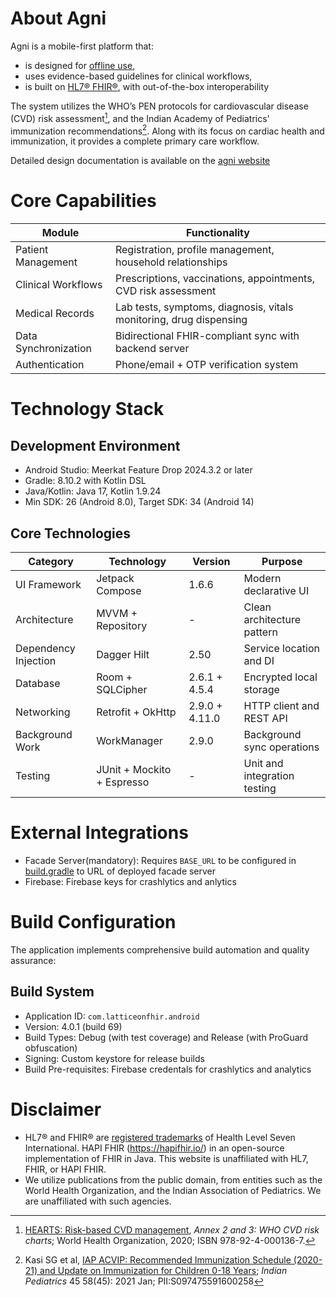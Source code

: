 
# About Agni
Agni is a mobile-first platform that:
* is designed for [offline use](https://agni.thelattice.in/key-features/offline-first/),
* uses evidence-based guidelines for clinical workflows,
* is built on [HL7® FHIR®](https://agni.thelattice.in/key-features/fhir-data-model/), with out-of-the-box interoperability

The system utilizes the WHO’s PEN protocols for cardiovascular disease (CVD) risk assessment[^1], and the Indian Academy of Pediatrics' immunization recommendations[^2]. Along with its focus on cardiac health and immunization, it provides a complete primary care workflow.

Detailed design documentation is available on the [agni website](https://agni.thelattice.in/)

# Core Capabilities

| Module                | Functionality                                                                 |
|-----------------------|-------------------------------------------------------------------------------|
| Patient Management    | Registration, profile management, household relationships                     |
| Clinical Workflows    | Prescriptions, vaccinations, appointments, CVD risk assessment                |
| Medical Records       | Lab tests, symptoms, diagnosis, vitals monitoring, drug dispensing            |
| Data Synchronization  | Bidirectional FHIR-compliant sync with backend server                         |
| Authentication        | Phone/email + OTP verification system                                         |

# Technology Stack

## Development Environment
- Android Studio: Meerkat Feature Drop 2024.3.2 or later
- Gradle: 8.10.2 with Kotlin DSL
- Java/Kotlin: Java 17, Kotlin 1.9.24
- Min SDK: 26 (Android 8.0), Target SDK: 34 (Android 14)

## Core Technologies
| Category             | Technology                    | Version          | Purpose                         |
|----------------------|-------------------------------|------------------|---------------------------------|
| UI Framework         | Jetpack Compose               | 1.6.6            | Modern declarative UI           |
| Architecture         | MVVM + Repository             | -                | Clean architecture pattern      |
| Dependency Injection | Dagger Hilt                   | 2.50             | Service location and DI         |
| Database             | Room + SQLCipher              | 2.6.1 + 4.5.4    | Encrypted local storage         |
| Networking           | Retrofit + OkHttp             | 2.9.0 + 4.11.0   | HTTP client and REST API        |
| Background Work      | WorkManager                   | 2.9.0            | Background sync operations      |
| Testing              | JUnit + Mockito + Espresso    | -                | Unit and integration testing    |


# External Integrations
- Facade Server(mandatory): Requires `BASE_URL` to be configured in [build.gradle](/app/build.gradle) to URL of deployed facade server
- Firebase: Firebase keys for crashlytics and anlytics

# Build Configuration
The application implements comprehensive build automation and quality assurance:

## Build System
- Application ID: `com.latticeonfhir.android`
- Version: 4.0.1 (build 69)
- Build Types: Debug (with test coverage) and Release (with ProGuard obfuscation)
- Signing: Custom keystore for release builds
- Build Pre-requisites: Firebase credentals for crashlytics and analytics

# Disclaimer
* HL7® and FHIR® are [registered trademarks](https://confluence.hl7.org/display/FHIR/FHIR+Trademark+Policy) of Health Level Seven International. HAPI FHIR (https://hapifhir.io/) in an open-source implementation of FHIR in Java. This website is unaffiliated with HL7, FHIR, or HAPI FHIR.
* We utilize publications from the public domain, from entities such as the World Health Organization, and the Indian Association of Pediatrics. We are unaffiliated with such agencies.

[^1]: [HEARTS: Risk-based CVD management](https://iris.who.int/bitstream/handle/10665/333221/9789240001367-eng.pdf), _Annex 2 and 3: WHO CVD risk charts_; World Health Organization, 2020; ISBN 978-92-4-000136-7.
[^2]: Kasi SG et al, [IAP ACVIP: Recommended Immunization Schedule (2020-21) and Update on Immunization for Children 0-18 Years](https://iapindia.org/pdf/ACVIP-recommandations-Indian-Pediatrics-January-2021-issue.pdf); _Indian Pediatrics_ 45 58(45): 2021 Jan; PII:S097475591600258
